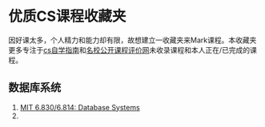 # 优质CS课程收藏夹

因好课太多，个人精力和能力却有限，故想建立一收藏夹来Mark课程。本收藏夹更多专注于[cs自学指南](https://csdiy.wiki/)和[名校公开课程评价网](https://conanhujinming.github.io/comments-for-awesome-courses/)未收录课程和本人正在/已完成的课程。

## 数据库系统

1. [MIT 6.830/6.814: Database Systems](http://dsg.csail.mit.edu/6.830/assign.php)
2. 

